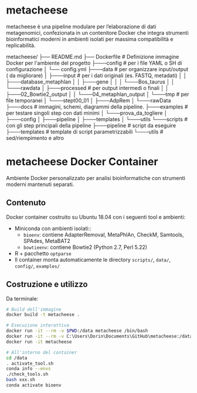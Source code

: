 # metacheese
metacheese è una pipeline modulare per l’elaborazione di dati metagenomici, confezionata in un contenitore Docker che integra strumenti bioinformatici moderni in ambienti isolati per massima compatibilità e replicabilità.

metacheese/
├── README.md
├── Dockerfile                      # Definizione immagine Docker per l'ambiente del progetto
├───config                          # per i file YAML o SH di configurazione
│   └── config.yml
├───data                            # per organizzare input/output ( da migliorare)
│   ├───input                         # per i dati originali (es. FASTQ, metadati)
│   │   ├───database_metaphlan
│   │   ├───gene
│   │   │   └───Bos_taurus
│   │   └───rawdata
│   ├───processed                     # per output intermedi o finali
│   │   ├───02_Bowtie2_output
│   │   └───04_metaphlan_output
│   └───tmp                           # per file temporanei
│       └───stept00_01
│           ├───AdpRem
│           └───rawData
├───docs                            # immagini, schemi, diagrammi della pipeline.
├───examples                        # per testare singoli step con dati minimi
│   └───prova_da_togliere
│       ├───config
│       ├───pipeline
│       ├───templates
│       └───utils
└───scripts                         # con gli step principali della pipeline
    ├───pipeline                      # script da eseguire
    ├───templates                     # template di script parametrizzabili 
    └───utils                         # sed/riempimento e altro



# metacheese Docker Container
Ambiente Docker personalizzato per analisi bioinformatiche con strumenti moderni mantenuti separati.

## Contenuto
Docker container costruito su Ubuntu 18.04 con i seguenti tool e ambienti:
- Miniconda con ambienti isolati::
  - `bioenv`: contiene AdapterRemoval, MetaPhlAn, CheckM, Samtools, SPAdes, MetaBAT2
  - `bowtieenv`: contiene Bowtie2 (Python 2.7, Perl 5.22)
- R + pacchetto `optparse`
- Il container monta automaticamente le directory `scripts/`, `data/`, `config/`, `examples/`

## Costruzione e utilizzo
Da terminale:

```bash
# Build dell'immagine
docker build -t metacheese .

# Esecuzione interattiva
docker run -it --rm -v $PWD:/data metacheese /bin/bash
docker run -it --rm -v C:\Users\Dorin\Documents\GitHub\metacheese:/data metacheese /bin/bash
docker run -it metacheese

# All'interno del container
cd /data
. activate_tool.sh
conda info --envs
./check_tools.sh
bash xxx.sh
conda activate bioenv

